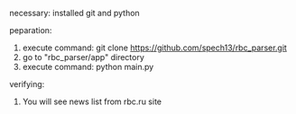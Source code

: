 necessary: installed git and python

peparation:
1. execute command: git clone https://github.com/spech13/rbc_parser.git
2. go to "rbc_parser/app" directory
3. execute command: python main.py

verifying:
1. You will see news list from rbc.ru site
